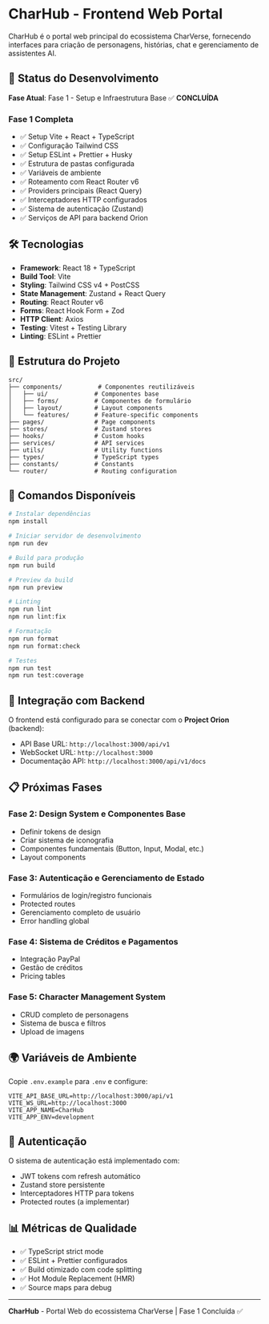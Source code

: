 # CharHub - Frontend Web Portal

CharHub é o portal web principal do ecossistema CharVerse, fornecendo interfaces para criação de personagens, histórias, chat e gerenciamento de assistentes AI.

## 🚀 Status do Desenvolvimento

**Fase Atual**: Fase 1 - Setup e Infraestrutura Base ✅ **CONCLUÍDA**

### Fase 1 Completa
- ✅ Setup Vite + React + TypeScript
- ✅ Configuração Tailwind CSS
- ✅ Setup ESLint + Prettier + Husky
- ✅ Estrutura de pastas configurada
- ✅ Variáveis de ambiente
- ✅ Roteamento com React Router v6
- ✅ Providers principais (React Query)
- ✅ Interceptadores HTTP configurados
- ✅ Sistema de autenticação (Zustand)
- ✅ Serviços de API para backend Orion

## 🛠️ Tecnologias

- **Framework**: React 18 + TypeScript
- **Build Tool**: Vite
- **Styling**: Tailwind CSS v4 + PostCSS
- **State Management**: Zustand + React Query
- **Routing**: React Router v6
- **Forms**: React Hook Form + Zod
- **HTTP Client**: Axios
- **Testing**: Vitest + Testing Library
- **Linting**: ESLint + Prettier

## 📁 Estrutura do Projeto

```
src/
├── components/          # Componentes reutilizáveis
│   ├── ui/             # Componentes base
│   ├── forms/          # Componentes de formulário
│   ├── layout/         # Layout components
│   └── features/       # Feature-specific components
├── pages/              # Page components
├── stores/             # Zustand stores
├── hooks/              # Custom hooks
├── services/           # API services
├── utils/              # Utility functions
├── types/              # TypeScript types
├── constants/          # Constants
└── router/             # Routing configuration
```

## 🚀 Comandos Disponíveis

```bash
# Instalar dependências
npm install

# Iniciar servidor de desenvolvimento
npm run dev

# Build para produção
npm run build

# Preview da build
npm run preview

# Linting
npm run lint
npm run lint:fix

# Formatação
npm run format
npm run format:check

# Testes
npm run test
npm run test:coverage
```

## 🔗 Integração com Backend

O frontend está configurado para se conectar com o **Project Orion** (backend):
- API Base URL: `http://localhost:3000/api/v1`
- WebSocket URL: `http://localhost:3000`
- Documentação API: `http://localhost:3000/api/v1/docs`

## 📋 Próximas Fases

### Fase 2: Design System e Componentes Base
- Definir tokens de design
- Criar sistema de iconografia
- Componentes fundamentais (Button, Input, Modal, etc.)
- Layout components

### Fase 3: Autenticação e Gerenciamento de Estado
- Formulários de login/registro funcionais
- Protected routes
- Gerenciamento completo de usuário
- Error handling global

### Fase 4: Sistema de Créditos e Pagamentos
- Integração PayPal
- Gestão de créditos
- Pricing tables

### Fase 5: Character Management System
- CRUD completo de personagens
- Sistema de busca e filtros
- Upload de imagens

## 🌍 Variáveis de Ambiente

Copie `.env.example` para `.env` e configure:

```env
VITE_API_BASE_URL=http://localhost:3000/api/v1
VITE_WS_URL=http://localhost:3000
VITE_APP_NAME=CharHub
VITE_APP_ENV=development
```

## 🔐 Autenticação

O sistema de autenticação está implementado com:
- JWT tokens com refresh automático
- Zustand store persistente
- Interceptadores HTTP para tokens
- Protected routes (a implementar)

## 📊 Métricas de Qualidade

- ✅ TypeScript strict mode
- ✅ ESLint + Prettier configurados
- ✅ Build otimizado com code splitting
- ✅ Hot Module Replacement (HMR)
- ✅ Source maps para debug

---

**CharHub** - Portal Web do ecossistema CharVerse | Fase 1 Concluída ✅
